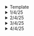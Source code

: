 <details>
  <summary>Template</summary>
  </details>


<details>
  <summary>1/4/25</summary>

  # Key Learnings
  - SFML: Basic game setup using classes pointer and much more. Topics learnt: header files (precompiled header files), pointers, classes, this keyword, commenting every function and providing accurate description of the function
  - PCB Designing: Wrong traces (5V for GND etc) and its correction, making a box for the PCB, types and fine tuning for our needs
  - CAD Modeling: Trying to animate Schmidt Coupling mechanism
  - DSA in C: Some more problems in LL, tried out codeforces and leetcode
  - Brief History of Time: Four fundamental forces, virtual particles, quarks, spin of particles etc.
  - 3D printing course: Friction Lamination, an improvement to Friction steer welding. A rod is used as a feedstock, rotated at a pre-determined speed, metal turns into putty like structure and then is deposited. This process is much safer than other methods.
  - Making of a Satellite: Its various components.

  ## College Stuff
  - Antenna Basic Terminology: gain, solid angle, power etc.
  - Operating Systems: Types, its functions, abstract views.
  </details>

<details>
  <summary>2/4/25</summary>

  # Key Learnings
  - DSA in C: Implementation of stack using arrays, dynamic arrays and linked lists
  - 3D printing Course: Introduction to Ultrasonic Lamination, its limitations, advantages etc.
  ## College Stuff
  - Antenna Theory: More terminology and derivation
  - Optic Fiber: basics
  - Data Communication and Networking: No idea!
  - DCN Lab: CRC code (like cyclic code), but there was an error
  </details>

<details>
  <summary>3/4/25</summary>

  # Key Learnings
  - Thinking Fast and Thinking Slow book glimpse: System 1 and System 2 of our brains
  - Optic Fiber: Wave Equations, wavefronts, Maxwell's equations, linear polarization and circular/elliptical polarization.
  - Operating Systems: Types of OS- Batch Processing, Multi-programming, time-sharing, real-time, distributed and Modern-Day OS
  - Colossal Structures in our solar system: Asteroid Belt, Kuiper Belt and the Oort Cloud.
  - CAD Modeling: Finished with Schmidt Coupling
  - PCB Designing: Done with the tutorial, no more!
  - SFML: Some more ideas, learnt soft body dynamics, how the hell do you implement that?
  </details>

<details>
  <summary>4/4/25</summary>

  # Key Learnings
  - Brief History of Time: Black Holes, Event Horizon, Light can't escape!, Oppenheimer's work on gravitational fields
  - Optic fiber Communication: Basic Problems
  - Antenna Theory and Design: More terminologies, more derivations!
  - Data Communication and Networking: God Knows!
  - DSA in C: Infix to Postfix Conversion using stacks, Postfix expression, evaluation using Stack
  - SFML: Updated my crazy idea list
  </details>

